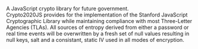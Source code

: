 A JavaScript crypto library for future government.  
Crypto2020JS provides for the implementation of the Stanford JavaScript Cryptographic Library while maintaining compliance with most Three-Letter Agencies (TLAs).
All sources of entropy derived from either a password or real time events will be overwritten by a fresh set of null values resulting in null keys, 
salt and a consistant, static IV used in all modes of encryption. 
